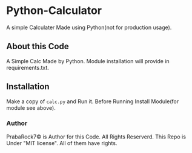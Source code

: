 # Python-Calculator

A simple Calculater Made using Python(not for production usage).

## About this Code

A Simple Calc Made by Python. Module installation will provide in requirements.txt.

## Installation

Make a copy of `calc.py` and Run it. Before Running Install Module(for module see above).

### Author

PrabaRock7© is Author for this Code. All Rights Reserverd. This Repo is Under "MIT license". All of them have rights.
